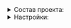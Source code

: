 <details><summary>Состав проекта:</summary>

    .
    ├── README.md
    ├── deploy
    │   └── helm
    │       └── charts
    │           ├── prometheus-elasticsearch-exporter
    │           │   ├── Chart.yaml
    │           │   ├── conf
    │           │   │   ├── prod
    │           │   │   │   ├── corp.yaml
    │           │   │   │   ├── cpm.yaml
    │           │   │   │   ├── sirius.yaml
    │           │   │   │   └── univ.yaml
    │           │   │   └── stage
    │           │   │       └── cpm-dev.yaml
    │           │   ├── templates
    │           │   │   ├── _helpers.tpl
    │           │   │   ├── cert-secret.yaml
    │           │   │   ├── deployment.yaml
    │           │   │   ├── podsecuritypolicies.yaml
    │           │   │   ├── prometheusrule.yaml
    │           │   │   ├── role.yaml
    │           │   │   ├── rolebinding.yaml
    │           │   │   ├── secret.yaml
    │           │   │   ├── service.yaml
    │           │   │   ├── serviceaccount.yaml
    │           │   │   └── servicemonitor.yaml
    │           │   └── values.yaml
    │           ├── prometheus-ngenix-exporter
    │           │   ├── Chart.yaml
    │           │   ├── conf
    │           │   │   └── prod
    │           │   │       ├── corp.yaml
    │           │   │       ├── cpm.yaml
    │           │   │       ├── sirius.yaml
    │           │   │       └── univ.yaml
    │           │   ├── templates
    │           │   │   ├── _helpers.tpl
    │           │   │   ├── deployment.yml
    │           │   │   ├── service.yml
    │           │   │   └── servicemonitor.yml
    │           │   └── values.yaml
    │           ├── prometheus-postgres-exporter
    │           │   ├── Chart.yaml
    │           │   ├── conf
    │           │   │   ├── prod
    │           │   │   │   ├── corp.yaml
    │           │   │   │   ├── cpm.yaml
    │           │   │   │   ├── sirius.yaml
    │           │   │   │   └── univ.yaml
    │           │   │   └── stage
    │           │   │       ├── sirius.yaml
    │           │   │       └── univ.yaml
    │           │   ├── templates
    │           │   │   ├── _helpers.tpl
    │           │   │   ├── configmap.yaml
    │           │   │   ├── deployment.yaml
    │           │   │   ├── networkpolicy.yaml
    │           │   │   ├── pdb.yaml
    │           │   │   ├── podsecuritypolicy.yaml
    │           │   │   ├── prometheusrule.yaml
    │           │   │   ├── role.yaml
    │           │   │   ├── rolebinding.yaml
    │           │   │   ├── secrets.yaml
    │           │   │   ├── service.yaml
    │           │   │   ├── serviceaccount.yaml
    │           │   │   └── servicemonitor.yaml
    │           │   └── values.yaml
    │           └── prometheus-redis-exporter
    │               ├── Chart.yaml
    │               ├── conf
    │               │   ├── prod
    │               │   │   ├── corp.yaml
    │               │   │   ├── cpm.yaml
    │               │   │   └── univ.yaml
    │               │   └── stage
    │               │       ├── sirius.yaml
    │               │       └── univ.yaml
    │               ├── templates
    │               │   ├── _helpers.tpl
    │               │   ├── deployment.yaml
    │               │   ├── podsecuritypolicy.yaml
    │               │   ├── prometheusrule.yaml
    │               │   ├── role.yaml
    │               │   ├── rolebinding.yaml
    │               │   ├── service.yaml
    │               │   ├── serviceaccount.yaml
    │               │   └── servicemonitor.yaml
    │               └── values.yaml
    └── scripts
        └── helm_deploy_and_wait.sh
</details>

<details><summary>Настройки:</summary>
  - Общий неймспейс: prometheus-exporters
  - Настройка параметров: `deploy/helm/charts/${CHART_NAME}/conf/${CI_ENVIRONMENT_SLUG}/${CLUSTER_NAME}.yaml`
</details>
